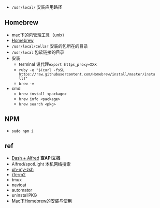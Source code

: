 
+ `/usr/local/` 安装应用路径

## Homebrew

+ mac下的包管理工具（unix）
+ [Homebrew](https://www.jianshu.com/p/934edae009e1)
+ `/usr/local/Cellar` 安装的包所在的目录
+ `/usr/local` 包软链接的目录
+ 安装
    - terminal 设代理`export https_proxy=XXX`
    - `ruby -e "$(curl -fsSL https://raw.githubusercontent.com/Homebrew/install/master/install)"`
    - `brew -v`
+ cmd
    - `brew install <package>`
    - `brew info <package>`
    - `brew search <pkg>`


## NPM

+ `sudo npm i`

## ref
+ [Dash + Alfred](https://www.jianshu.com/p/77d2bf8df81f) **查API文档**
+ Alfred/spotLight 本机网络搜索
+ [oh-my-zsh](https://www.jianshu.com/p/d194d29e488c)
+ [iTerm2](http://wulfric.me/2015/08/iterm2/)
+ tmux
+ navicat
+ automator
+ uninstallPKG
+ [Mac下Homebrew的安装与使用](https://www.jianshu.com/p/bca8fc1ff3f0)

